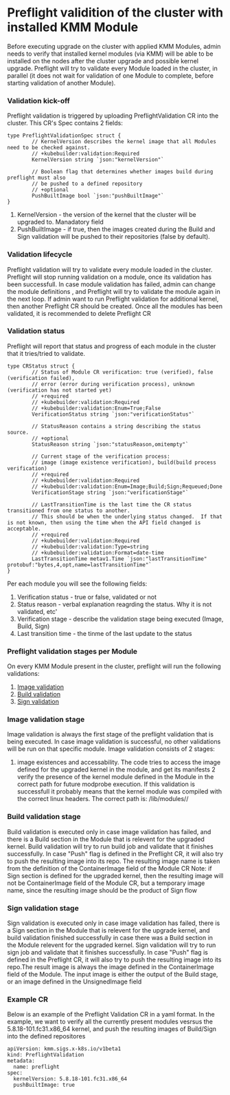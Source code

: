 # Preflight validition of the cluster with installed KMM Module

Before executing upgrade on the cluster with applied KMM Modules, admin needs to verify that installed kernel modules (via KMM)
will be able to be installed on the nodes after the cluster upgrade and possible kernel upgrade. 
Preflight will try to validate every Module loaded in the cluster, in parallel (it does not wait for validation of one Module to complete, before starting
validation of another Module).

### Validation kick-off
Preflight validation is triggered by uploading PreflightValidation CR into the cluster. This CR's Spec contains 2 fields:
```
type PreflightValidationSpec struct {
        // KernelVersion describes the kernel image that all Modules need to be checked against.
        // +kubebuilder:validation:Required
        KernelVersion string `json:"kernelVersion"`

        // Boolean flag that determines whether images build during preflight must also
        // be pushed to a defined repository
        // +optional
        PushBuiltImage bool `json:"pushBuiltImage"`
}
```

1. KernelVersion - the version of the kernel that the cluster will be upgraded to. Manadatory field
2. PushBuiltImage - if true, then the images created during the Build and Sign validation will be pushed to their repositories (false by default).

### Validation lifecycle
Preflight validation will try to validate every module loaded in the cluster. Preflight will stop running validation on a module, once its validation
has been successfull. In case module validation has failed, admin can change the module definitions , and Preflight will try to validate the module again in the next loop.
If admin want to run Preflight validation for additional kernel, then another Preflight CR should be created.
Once all the modules has been validated, it is recommended to delete Preflight CR

### Validation status
Preflight will report that status and progress of each module in the cluster that it tries/tried to validate.

```
type CRStatus struct {
        // Status of Module CR verification: true (verified), false (verification failed),
        // error (error during verification process), unknown (verification has not started yet)
        // +required
        // +kubebuilder:validation:Required
        // +kubebuilder:validation:Enum=True;False
        VerificationStatus string `json:"verificationStatus"`

        // StatusReason contains a string describing the status source.
        // +optional
        StatusReason string `json:"statusReason,omitempty"`

        // Current stage of the verification process:
        // image (image existence verification), build(build process verification)
        // +required
        // +kubebuilder:validation:Required
        // +kubebuilder:validation:Enum=Image;Build;Sign;Requeued;Done
        VerificationStage string `json:"verificationStage"`

        // LastTransitionTime is the last time the CR status transitioned from one status to another.
        // This should be when the underlying status changed.  If that is not known, then using the time when the API field changed is acceptable.
        // +required
        // +kubebuilder:validation:Required
        // +kubebuilder:validation:Type=string
        // +kubebuilder:validation:Format=date-time
        LastTransitionTime metav1.Time `json:"lastTransitionTime" protobuf:"bytes,4,opt,name=lastTransitionTime"`
}
```


Per each module you will see the following fields:
1. Verification status - true or false, validated or not
2. Status reason - verbal explanation reagrding the status. Why it is not validated, etc'
3. Verification stage - describe the validation stage being executed (Image, Build, Sign)
4. Last transition time - the tinme of the last update to the status



### Preflight validation stages per Module

On every KMM Module present in the cluster, preflight will run the following validations:
1. [Image validation](#Image-validation-stage)
2. [Build validation](#Build-validation-stage)
3. [Sign validation](#Sign-validation-stage)

### Image validation stage

Image validation is always the first stage of the preflight validation that is being executed. In case image validation
is successful, no other validations will be run on that specific module.
Image validation consists of 2 stages:
1. image existences and accessability. The code tries to access the image defined for the upgraded kernel in the module, and get its manifests
2  verify the presence of the kernel module defined in the Module in the correct path for future modprobe execution. If this validation is successfull
   it probably means that the kernel module was compiled with the correct linux headers. The correct path is:
   <DirName>/lib/modules/<UpgradedKernel>/  

### Build validation stage

Build validation is executed only in case image validation has failed, and there is a Build section in the Module that is relevent for the
upgraded kernel. Build validation will try to run build job and validate that it finishes successfully. In case "Push" flag is defined in the Preflight CR,
it will also try to push the resulting image into its repo. The resulting image name is taken from the definition of the ContainerImage field of the Module CR
Note: if Sign section is defined for the upgraded kernel, then the resulting image will not be ContainerImage field of the Module CR, but a temporary image name,
since the resulting image should be the product of Sign flow

### Sign validation stage
Sign validation is executed only in case image validation has failed, there is a Sign section in the Module that is relevent for the upgrade kernel, and build validation finished successfully in case there was a Build section in the Module relevent for the upgraded kernel. Sign validation will try to run sign job and validate that it finishes successfully. In case "Push" flag is defined in the Preflight CR, it will also try to push the resulting image into its repo.The result image is always the image defined in the ContainerImage field of the Module. The input image is either the output of the Build stage, or an image defined in the UnsignedImage field


### Example CR
Below is an example of the Preflight Validation CR in a yaml format. In the example, we want to verify all the currently present modules vesrsus the 5.8.18-101.fc31.x86_64
kernel, and push the resulting images of Build/Sign into the defined repositores
```
apiVersion: kmm.sigs.x-k8s.io/v1beta1
kind: PreflightValidation
metadata:
  name: preflight
spec:
  kernelVersion: 5.8.18-101.fc31.x86_64
  pushBuiltImage: true
```

